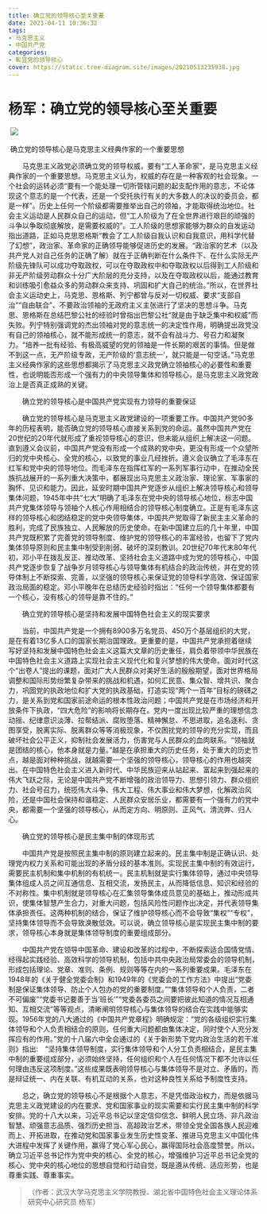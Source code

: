 ```yaml
---
title: 确立党的领导核心至关重要
date: 2021-04-11 10:36:32
tags:
- 马克思主义
- 中国共产党
categories:
- 彰显党的领导核心
cover: https://static.tree-diagram.site/images/20210513235938.jpg
---
```


# 杨军：确立党的领导核心至关重要

​		![](建党一百周年.jpg)

​		确立党的领导核心是马克思主义经典作家的一个重要思想

　　马克思主义政党必须确立党的领导权威，要有“工人革命家”，是马克思主义经典作家的一个重要思想。马克思主义认为，权威的存在是一种客观的社会现象。一个社会的运转必须“要有一个能处理一切所管辖问题的起支配作用的意志，不论体现这个意志的是一个代表，还是一个受托执行有关的大多数人的决议的委员会，都是一样”。历史上任何一个阶级都需要推举出自己的领袖，才能取得统治地位。社会主义运动是人民群众自己的运动，但“工人阶级为了在全世界进行艰巨的顽强的斗争以争取彻底解放，是需要权威的”。工人阶级的思想家能够为群众的自发运动指出道路，正如马克思恩格斯“教会了工人阶级自我认识和自我意识，用科学代替了幻想”，政治家、革命家的正确领导能够促进历史的发展。“政治家的艺术（以及共产党人对自己任务的正确了解）就在于正确判断在什么条件下、在什么实际无产阶级先锋队可以成功夺取政权，可以在夺取政权中和夺取政权以后得到工人阶级和非无产阶级劳动群众十分广大阶层的充分支持，以及在夺取政权以后，能通过教育和训练吸引愈益众多的劳动群众来支持、巩固和扩大自己的统治。”所以，在世界社会主义运动史上，马克思、恩格斯、列宁都曾与反对一切权威、要求“支部自治”“自由联合”、不要政治领袖的无政府主义主张进行了坚决的思想斗争。马克思、恩格斯在总结巴黎公社的经验时曾指出巴黎公社“就是由于缺乏集中和权威”而失败。列宁特别强调党的杰出领袖对党的意志统一的决定性作用，明确提出政党没有自己的领袖核心，就不能形成统一的意志，就不会有战斗力、号召力和凝聚力。“培养一批有经验、有极高威望的党的领袖是一件长期的艰苦的事情。但是做不到这一点，无产阶级专政，无产阶级的‘意志统一’，就只能是一句空话。”马克思主义经典作家的这些思想都揭示了马克思主义政党确立领袖核心的必要性和重要性，也说明能否形成一个强有力的中央领导集体和领导核心，是马克思主义政党政治上是否真正成熟的关键。

　　确立党的领导核心是中国共产党实现有力领导的重要保证

　　确立党的领导核心是马克思主义政党建设的一项重要工作。中国共产党90多年的历程表明，能否确立党的领导核心直接关系到党的命运。虽然中国共产党在20世纪的20年代就形成了重视领导核心的意识，但未能从组织上解决这一问题。直到遵义会议前，中国共产党没有形成一个成熟的党中央，更没有形成一个众望所归的党中央核心、全党的核心，以致党的事业几经挫折。遵义会议确立了毛泽东在红军和党中央的领导地位。而毛泽东在指挥红军的一系列军事行动中，在推动全民族抗战展开的一系列重大决策中，都展现出马克思主义政治家、理论家、军事家的胸怀、见识和能力。因此，延安时期中国共产党逐步从组织上解决领导核心和领导集体问题，1945年中共“七大”明确了毛泽东在党中央的领导核心地位，标志中国共产党集体领导与领袖个人核心作用相结合的领导核心制度确立。正是有毛泽东这样的领导核心和团结稳定的党中央领导集体，中国共产党取得了新民主主义革命的胜利，完成了民族独立、人民解放的历史使命。在新中国建立后的几十年里，中国共产党既积累了完善党的领导制度、维护党的领导核心的丰富经验，也留下了党内集体领导原则和民主集中制受到削弱、破坏的深刻教训。20世纪70年代末80年代初，邓小平在拨乱反正、推动改革、坚持社会主义道路中成为党的领导核心，中国共产党逐步恢复了战争岁月领导核心与领导集体有机结合的政治传统，并在党的领导体制上不断探索、完善，以坚强的领导核心来保证党的领导科学高效、保证国家政治局面的稳定。邓小平晚年在总结历史经验时指出：“任何一个领导集体都要有一个核心，没有核心的领导是靠不住的。”

　　确立党的领导核心是坚持和发展中国特色社会主义的现实要求

　　当前，中国共产党是一个拥有8900多万名党员、450万个基层组织的大党，是在有着13亿多人口的国家长期治国理政。更重要的是，中国共产党承担着继续写好坚持和发展中国特色社会主义这篇大文章的历史重任，肩负着带领中华民族在中国特色社会主义道路上实现社会主义现代化和复兴梦想的伟大使命。面对时代这个“出卷人”提出的课题，面对广大人民群众对美好生活的殷殷期望，面对世界格局调整和国际形势纷繁复杂带来的挑战和机遇，如何汇民意、集众智、增共识、聚合力，巩固党的执政地位和扩大党的执政基础，打造实现“两个一百年”目标的磅礴之力，是关系到党和国家前途命运的根本性政治问题；中国共产党是在市场经济和开放条件下执政，“四大危险”的影响将长期存在。党内一度出现比较严重的理想信念动摇、纪律意识淡薄、拉帮结派、腐败堕落、精神懈怠、不思进取，追名逐利、贪图享受，脱离实际、脱离群众等等消极现象，不仅困扰党的领导的充分实现，而且破坏社会公平正义，抑制社会发展活力，伤害党与人民群众的血肉联系。“领袖就是团结的核心，他本身就是力量。”越是在承担重大的历史任务，处于重大的历史节点，越是面对种种挑战，就越需要一个坚强的领导核心，领导核心的作用也越突出。在中国特色社会主义进入新时代、中华民族迎来从站起来、富起来到强起来的伟大飞跃之际，无论是中国共产党不断增强的政治领导力、思想引领力、群众组织力、社会号召力，统揽伟大斗争、伟大工程、伟大事业和伟大梦想，化解政治风险，还是中国社会保持和谐稳定、人民群众安居乐业，都需要有一个强有力的党中央，都需要一个坚强的领导核心，从而定方向、明原则、正风气、清流弊、归人心。

　　确立党的领导核心是民主集中制的体现形式

　　中国共产党是按照民主集中制的原则建立起来的。民主集中制是正确认识、处理党内权力关系和可能出现的矛盾分歧的基本准则。实现民主集中制的有效运行，需要民主机制和集中机制的有机统一。民主机制就是实行集体领导，通过中央领导集体组成人员之间互通信息、互相交流，发扬民主，从而降低信息、知识和经验的不对称性。集中机制就是领导核心在汇集领导集体成员意见的基础上，推动形成共识，使集体智慧产生合力，对重大问题，包括风险性问题作出决定，并代表领导集体承担责任。这两种机制的结合，保证了维护领导核心而不会导致“集权”“专权”，坚持集体领导而不会导致涣散低效。可以说，确立领导核心是实现民主集中制的要求，领导核心本身就是集体领导制度的重要组成部分。

　　中国共产党在领导中国革命、建设和改革的过程中，不断探索适合国情党情、经得起实践经验、高效科学的领导机制，包括中共中央政治局常委会的领导机制，形成包括理论、党章、准则、条例、规则等等在内的一系列重要成果。毛泽东在1948年的《关于健全党委会制》和1949年的《党委会的工作方法》中提出“党委制是保证集体领导、防止个人包办的党的重要制度。”“集体领导和个人负责，二者不可偏废”“党委书记要善于当‘班长’”“党委各委员之间要把彼此知道的情况互相通知、互相交流”等等观点，清晰阐明领导核心与集体领导的结合在实践中能够实现。1956年党的八大通过的《中国共产党章程》明确规定：“党的各级组织实行集体领导和个人负责相结合的原则，任何重大问题都由集体决定，同时使个人充分发挥应有的作用。”党的十八届六中全会通过的《关于新形势下党内政治生活的若干准则》指出:　“坚持集体领导制度，实行集体领导和个人分工负责相结合，是民主集中制的重要组成部分，必须始终坚持，任何组织和个人在任何情况下都不允许以任何理由违反这项制度。”这些成果既表明领导核心与集体领导不是对立、矛盾的，而是辩证统一、内在关联、有机互动的关系，也对这种良性关系给予制度性支持。

　　总之，确立党的领导核心不是根据个人意志，不是凭借政治权力，而是依据马克思主义政党建设的内在要求、党和国家事业的现实需要和实行民主集中制的科学安排。党的十八大以来，习近平总书记以坚定信仰信念、鲜明人民立场、非凡政治智慧、顽强意志品质、强烈历史担当、高超政治艺术，带领全党全国各族人民迎难而上、开拓进取，在推动党和国家事业发生历史性变革、推进马克思主义中国化伟大进程中发挥了关键作用，赢得了党心军心民心，赢得国际社会高度赞誉。所以，确立习近平总书记作为党中央的核心、全党的核心，增强维护习近平总书记全党的核心、党中央的核心地位的思想自觉和行动自觉，既是遵从传统、适应形势，也是尊重实践、尊重事实。

> （作者：武汉大学马克思主义学院教授、湖北省中国特色社会主义理论体系研究中心研究员 杨军）